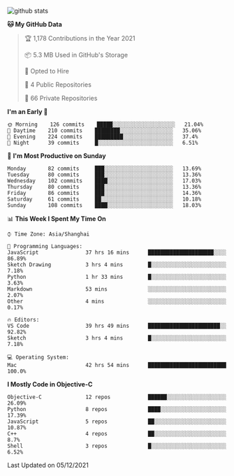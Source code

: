 
![github stats](https://github-readme-stats.vercel.app/api?username=ChesterYue&show_icons=true&count_private=true)

<!-- ![wakatime](https://github-readme-stats.vercel.app/api/wakatime?username=ChesterYue&layout=compact) -->

<!-- ![wakatime](https://github-readme-stats.vercel.app/api/top-langs/?username=ChesterYue&layout=compact) -->

<!--START_SECTION:waka-->
**🐱 My GitHub Data** 

> 🏆 1,178 Contributions in the Year 2021
 > 
> 📦 5.3 MB Used in GitHub's Storage 
 > 
> 💼 Opted to Hire
 > 
> 📜 4 Public Repositories 
 > 
> 🔑 66 Private Repositories  
 > 
**I'm an Early 🐤** 

```text
🌞 Morning    126 commits    █████░░░░░░░░░░░░░░░░░░░░   21.04% 
🌆 Daytime    210 commits    ████████░░░░░░░░░░░░░░░░░   35.06% 
🌃 Evening    224 commits    █████████░░░░░░░░░░░░░░░░   37.4% 
🌙 Night      39 commits     █░░░░░░░░░░░░░░░░░░░░░░░░   6.51%

```
📅 **I'm Most Productive on Sunday** 

```text
Monday       82 commits     ███░░░░░░░░░░░░░░░░░░░░░░   13.69% 
Tuesday      80 commits     ███░░░░░░░░░░░░░░░░░░░░░░   13.36% 
Wednesday    102 commits    ████░░░░░░░░░░░░░░░░░░░░░   17.03% 
Thursday     80 commits     ███░░░░░░░░░░░░░░░░░░░░░░   13.36% 
Friday       86 commits     ███░░░░░░░░░░░░░░░░░░░░░░   14.36% 
Saturday     61 commits     ██░░░░░░░░░░░░░░░░░░░░░░░   10.18% 
Sunday       108 commits    ████░░░░░░░░░░░░░░░░░░░░░   18.03%

```


📊 **This Week I Spent My Time On** 

```text
⌚︎ Time Zone: Asia/Shanghai

💬 Programming Languages: 
JavaScript               37 hrs 16 mins      █████████████████████░░░░   86.89% 
Sketch Drawing           3 hrs 4 mins        █░░░░░░░░░░░░░░░░░░░░░░░░   7.18% 
Python                   1 hr 33 mins        █░░░░░░░░░░░░░░░░░░░░░░░░   3.63% 
Markdown                 53 mins             ░░░░░░░░░░░░░░░░░░░░░░░░░   2.07% 
Other                    4 mins              ░░░░░░░░░░░░░░░░░░░░░░░░░   0.17%

🔥 Editors: 
VS Code                  39 hrs 49 mins      ███████████████████████░░   92.82% 
Sketch                   3 hrs 4 mins        █░░░░░░░░░░░░░░░░░░░░░░░░   7.18%

💻 Operating System: 
Mac                      42 hrs 54 mins      █████████████████████████   100.0%

```

**I Mostly Code in Objective-C** 

```text
Objective-C              12 repos            ██████░░░░░░░░░░░░░░░░░░░   26.09% 
Python                   8 repos             ████░░░░░░░░░░░░░░░░░░░░░   17.39% 
JavaScript               5 repos             ██░░░░░░░░░░░░░░░░░░░░░░░   10.87% 
C++                      4 repos             ██░░░░░░░░░░░░░░░░░░░░░░░   8.7% 
Shell                    3 repos             █░░░░░░░░░░░░░░░░░░░░░░░░   6.52%

```



 Last Updated on 05/12/2021
<!--END_SECTION:waka-->